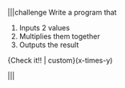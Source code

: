 |||challenge
Write a program that 

1. Inputs 2 values
1. Multiplies them together
1. Outputs the result

{Check it!! | custom}(x-times-y)

|||